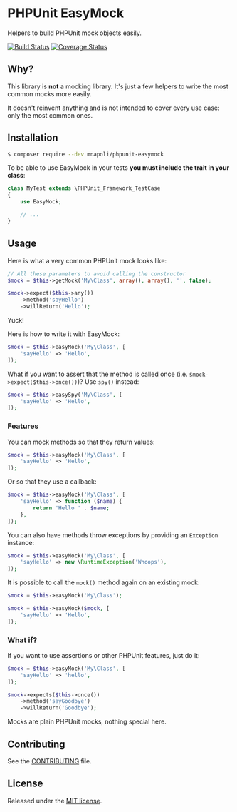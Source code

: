 # PHPUnit EasyMock

Helpers to build PHPUnit mock objects easily.

[![Build Status](https://travis-ci.org/mnapoli/phpunit-easymock.png?branch=master)](https://travis-ci.org/mnapoli/phpunit-easymock)
[![Coverage Status](https://coveralls.io/repos/mnapoli/phpunit-easymock/badge.png?branch=master)](https://coveralls.io/r/mnapoli/phpunit-easymock?branch=master)

## Why?

This library is **not** a mocking library. It's just a few helpers to write the most common mocks more easily.

It doesn't reinvent anything and is not intended to cover every use case: only the most common ones.

## Installation

```bash
$ composer require --dev mnapoli/phpunit-easymock
```

To be able to use EasyMock in your tests **you must include the trait in your class**:

```php
class MyTest extends \PHPUnit_Framework_TestCase
{
    use EasyMock;

    // ...
}
```

## Usage

Here is what a very common PHPUnit mock looks like:

```php
// All these parameters to avoid calling the constructor
$mock = $this->getMock('My\Class', array(), array(), '', false);

$mock->expect($this->any())
    ->method('sayHello')
    ->willReturn('Hello');
```

Yuck!

Here is how to write it with EasyMock:

```php
$mock = $this->easyMock('My\Class', [
    'sayHello' => 'Hello',
]);
```

What if you want to assert that the method is called once (i.e. `$mock->expect($this->once())`)? Use `spy()` instead:

```php
$mock = $this->easySpy('My\Class', [
    'sayHello' => 'Hello',
]);
```

### Features

You can mock methods so that they return values:

```php
$mock = $this->easyMock('My\Class', [
    'sayHello' => 'Hello',
]);
```

Or so that they use a callback:

```php
$mock = $this->easyMock('My\Class', [
    'sayHello' => function ($name) {
        return 'Hello ' . $name;
    },
]);
```

You can also have methods throw exceptions by providing an `Exception` instance:

```php
$mock = $this->easyMock('My\Class', [
    'sayHello' => new \RuntimeException('Whoops'),
]);
```

It is possible to call the `mock()` method again on an existing mock:

```php
$mock = $this->easyMock('My\Class');

$mock = $this->easyMock($mock, [
    'sayHello' => 'Hello',
]);
```

### What if?

If you want to use assertions or other PHPUnit features, just do it:

```php
$mock = $this->easyMock('My\Class', [
    'sayHello' => 'hello',
]);

$mock->expects($this->once())
    ->method('sayGoodbye')
    ->willReturn('Goodbye');
```

Mocks are plain PHPUnit mocks, nothing special here.

## Contributing

See the [CONTRIBUTING](CONTRIBUTING.md) file.

## License

Released under the [MIT license](LICENSE).
